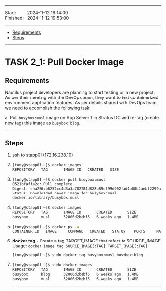 
------------------------------

Start: &nbsp;&nbsp;&nbsp;&nbsp;&nbsp;&nbsp;&nbsp;&nbsp;2024-11-12 19:14:00   
Finished: &nbsp;&nbsp;2024-11-12 19:53:00

------------------------------

- [Requirements](#requirements)
- [Steps](#steps)

------------------------------

# TASK 2_1: Pull Docker Image

## Requirements

Nautilus project developers are planning to start testing on a new project.
As per their meeting with the DevOps team, they want to test containerized environment application features.
As per details shared with DevOps team, we need to accomplish the following task:

a. Pull `busybox:musl` image on App Server 1 in Stratos DC and re-tag (create new tag) this image as `busybox:blog`.

------------------------------

## Steps

1) ssh to stapp01 (172.16.238.10)
2) ```bash
   [tony@stapp01 ~]$ docker images
   REPOSITORY   TAG       IMAGE ID   CREATED   SIZE
   ```
3) ```bash
   [tony@stapp01 ~]$ docker pull busybox:musl
   0521bfaffa2c: Pull complete 
   Digest: sha256:b6252cc4d3a3a702284d828b89cf99d902fad4b00b4aebf2299aa15bfeae54bf
   Status: Downloaded newer image for busybox:musl
   docker.io/library/busybox:musl
   ```
5) ```bash
   [tony@stapp01 ~]$ docker images
   REPOSITORY   TAG       IMAGE ID       CREATED       SIZE
   busybox      musl      32006d2bebf5   6 weeks ago   1.4MB
   ```
6) ```bash
   [tony@stapp01 ~]$ docker ps -a
   CONTAINER ID   IMAGE     COMMAND   CREATED   STATUS    PORTS     NAMES
   ```
7) **docker tag** - Create a tag TARGET_IMAGE that refers to SOURCE_IMAGE                  
   Usage: `docker image tag SOURCE_IMAGE[:TAG] TARGET_IMAGE[:TAG]`
   ```bash
   [tony@stapp01 ~]$ sudo docker tag busybox:musl busybox:blog
   ```
9) ```bash
   [tony@stapp01 ~]$ sudo docker images
   REPOSITORY   TAG       IMAGE ID       CREATED       SIZE
   busybox      blog      32006d2bebf5   6 weeks ago   1.4MB
   busybox      musl      32006d2bebf5   6 weeks ago   1.4MB 
   ```
   
   ------------------------------
